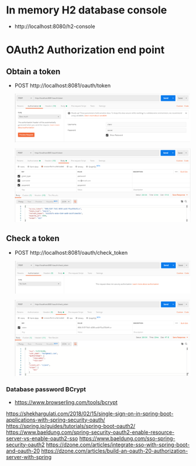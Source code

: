 # In memory H2 database console
  
- http://localhost:8080/h2-console

# OAuth2 Authorization end point

## Obtain a token

  - POST http://localhost:8081/oauth/token
  
    ![postman-1](postman-1.png)
  
    ![postman-2](postman-2.png)
  
## Check a token

  - POST http://localhost:8081/oauth/check_token

    ![postman-3](postman-3.png)
  
    ![postman-4](postman-4.png)
  

### Database password BCrypt

- https://www.browserling.com/tools/bcrypt






https://shekhargulati.com/2018/02/15/single-sign-on-in-spring-boot-applications-with-spring-security-oauth/
https://spring.io/guides/tutorials/spring-boot-oauth2/
https://www.baeldung.com/spring-security-oauth2-enable-resource-server-vs-enable-oauth2-sso
https://www.baeldung.com/sso-spring-security-oauth2
https://dzone.com/articles/integrate-sso-with-spring-boot-and-oauth-20
https://dzone.com/articles/build-an-oauth-20-authorization-server-with-spring

